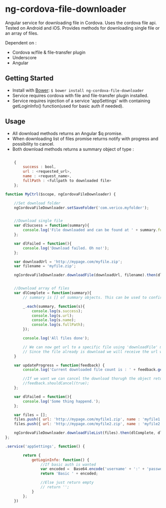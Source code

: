 ng-cordova-file-downloader
=================

Angular service for downloading file in Cordova. Uses the cordova file api. Tested on Android and iOS.
Provides methods for downloading single file or an array of files.

Dependent on :
* Cordova w/file & file-transfer plugin
* Underscore
* Angular


Getting Started
---------------
* Install with [Bower][bower]: `$ bower install ng-cordova-file-downloader`
* Service requires cordova with file and file-transfer plugin installed.
* Service requires injection of a service 'appSettings' with containing getLoginInfo() function(used for basic auth if needed).



Usage
---------------

* All download methods returns an Angular $q promise.
* When downloading list of files promise returns notify with progress and possibility to cancel.
* Both download methods returns a summary object of type :
```javascript

    {
        success : bool,
        url : <requested_url>,
        name : <request_name>,
        fullPath : <fullpath to downloaded file>
    };

```



```javascript
function MyCtrl($scope, ngCordovaFileDownloader) {

    //Set download folder
    ngCordovaFileDownloader.setSaveFolder('com.verico.myfolder');


    //Download single file
    var dlSucsess = function(summary){
        console.log('File downloaded and can be found at ' + summary.fullPath);
    };

    var dlFailed = function(){
        console.log('Download failed. Oh no!');
    };

    var downloadUrl = 'http://mypage.com/myfile.zip';
    var filename = 'myfile.zip';

    ngCordovaFileDownloader.downloadFile(downloadUrl, filename).then(dlSucsess,dlFailed);


    //Download array of files
    var dlComplete = function(summary){
        // summary is [] of summary objects. This can be used to confirm that all files was downloaded succsessfully

        _.each(summary, function(s){
            console.log(s.success);
            console.log(s.url);
            console.log(s.name);
            console.log(s.fullPath);
        });

        console.log('All files done');

        // We can now get url to a specific file using 'downloadFile' method.
        // Since the file already is download we will receive the url without invoking any more download process
    }

    var updateProgress = function(feedback) {
        console.log('Current downloaded file count is : ' + feedback.getCount());

        //If we want we can cancel the download thorugh the object returned from notify
        //feedback.shouldCancel(true);
    };

    var dlFailed = function(){
        console.log('Some thing happend.');
    };

    var files = [];
    files.push({ url: 'http://mypage.com/myfile1.zip', name : 'myfile1.zip'  });
    files.push({ url: 'http://mypage.com/myfile2.zip', name : 'myfile2.zip'  });

    ngCordovaFileDownloader.downloadFileList(files).then(dlComplete, dlFailed, updateProgress);
};

.service('appSettings', function() {

        return {
            getLoginInfo: function() {
                //If basic auth is wanted
                var encoded =  Base64.encode('username' + ':' + 'password');
                return 'Basic ' + encoded;

                //Else just return empty
                // return '';
            }
        };
    })
```

[bower]: http://twitter.github.com/bower/
